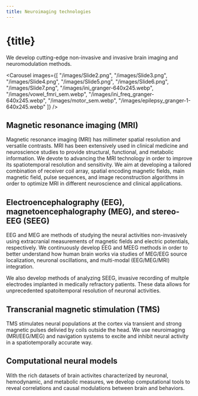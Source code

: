 ```yaml
---
title: Neuroimaging technologies 
---
```


<script lang="ts">
    import Carousel from "$lib/components/Carousel.svelte";
</script>

# {title}

We develop cutting-edge non-invasive and invasive brain imaging and neuromodulation methods. 

<Carousel images={[
   "/images/Slide2.png",
   "/images/Slide3.png",
   "/images/Slide4.png",
   "/images/Slide5.png",
   "/images/Slide6.png",
   "/images/Slide7.png",
    "/images/ini_granger-640x245.webp",
    "/images/vowel_fmri_sem.webp",
    "/images/ini_freq_granger-640x245.webp",
    "/images/motor_sem.webp",
    "/images/epilepsy_granger-1-640x245.webp"
]} />

## Magnetic resonance imaging (MRI)
Magnetic resonance imaging (MRI) has millimeter spatial resolution and versatile contrasts. MRI has been extensively used in clinical medicine and neuroscience studies to provide structural, functional, and metabolic information. We devote to advancing the MRI technology in order to improve its spatiotemporal resolution and sensitivity. We aim at developing a tailored combination of receiver coil array, spatial encoding magnetic fields, main magnetic field, pulse sequences, and image reconstruction algorithms in order to optimize MRI in different neuroscience and clinical applications.

## Electroencephalography (EEG), magnetoencephalography (MEG), and stereo-EEG (SEEG)
EEG and MEG are methods of studying the neural activities non-invasively using extracranial measurements of magnetic fields and electric potentials, respectively. We continuously develop EEG and MEEG methods in order to better understand how human brain works via studies of MEG/EEG source localization, neuronal oscillations, and multi-modal (EEG/MEG/MRI) integration.

We also develop methods of analyzing SEEG, invasive recording of multple electrodes implanted in medically refractory patients. These data allows for unprecedented spatoitemporal resolution of neuronal activities.
## Transcranial magnetic stimulation (TMS)
TMS stimulates neural populations at the cortex via transient and strong magnetic pulses delivied by coils outside the head. We use neuroimaging (MRI/EEG/MEG) and navigation systems to excite and inhibit neural activity in a spatiotemporally accurate way.

## Computational neural models
With the rich datasets of brain activites characterized by neuronal, hemodynamic, and metabolic measures, we develop computational tools to reveal correlations and causal modulations between brain and behaviors. 